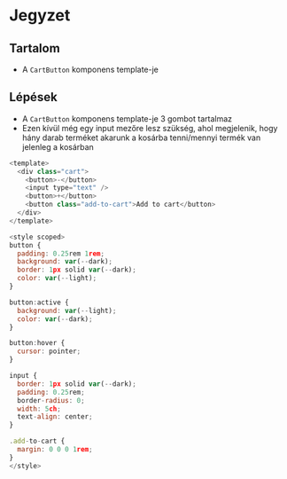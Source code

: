 # Jegyzet

## Tartalom

- A `CartButton` komponens template-je

## Lépések

- A `CartButton` komponens template-je 3 gombot tartalmaz
- Ezen kívül még egy input mezőre lesz szükség, ahol megjelenik, hogy hány darab terméket akarunk a kosárba tenni/mennyi termék van jelenleg a kosárban

```js
<template>
  <div class="cart">
    <button>-</button>
    <input type="text" />
    <button>+</button>
    <button class="add-to-cart">Add to cart</button>
  </div>
</template>

<style scoped>
button {
  padding: 0.25rem 1rem;
  background: var(--dark);
  border: 1px solid var(--dark);
  color: var(--light);
}

button:active {
  background: var(--light);
  color: var(--dark);
}

button:hover {
  cursor: pointer;
}

input {
  border: 1px solid var(--dark);
  padding: 0.25rem;
  border-radius: 0;
  width: 5ch;
  text-align: center;
}

.add-to-cart {
  margin: 0 0 0 1rem;
}
</style>
```
